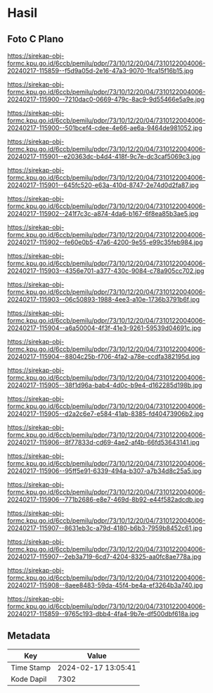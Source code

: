 # Hasil

## Foto C Plano

https://sirekap-obj-formc.kpu.go.id/6ccb/pemilu/pdpr/73/10/12/20/04/7310122004006-20240217-115859--f5d9a05d-2e16-47a3-9070-1fca15f16b15.jpg

https://sirekap-obj-formc.kpu.go.id/6ccb/pemilu/pdpr/73/10/12/20/04/7310122004006-20240217-115900--7210dac0-0669-479c-8ac9-9d55466e5a9e.jpg

https://sirekap-obj-formc.kpu.go.id/6ccb/pemilu/pdpr/73/10/12/20/04/7310122004006-20240217-115900--501bcef4-cdee-4e66-ae6a-9464de981052.jpg

https://sirekap-obj-formc.kpu.go.id/6ccb/pemilu/pdpr/73/10/12/20/04/7310122004006-20240217-115901--e20363dc-b4d4-418f-9c7e-dc3caf5069c3.jpg

https://sirekap-obj-formc.kpu.go.id/6ccb/pemilu/pdpr/73/10/12/20/04/7310122004006-20240217-115901--645fc520-e63a-410d-8747-2e74d0d2fa87.jpg

https://sirekap-obj-formc.kpu.go.id/6ccb/pemilu/pdpr/73/10/12/20/04/7310122004006-20240217-115902--241f7c3c-a874-4da6-b167-6f8ea85b3ae5.jpg

https://sirekap-obj-formc.kpu.go.id/6ccb/pemilu/pdpr/73/10/12/20/04/7310122004006-20240217-115902--fe60e0b5-47a6-4200-9e55-e99c35feb984.jpg

https://sirekap-obj-formc.kpu.go.id/6ccb/pemilu/pdpr/73/10/12/20/04/7310122004006-20240217-115903--4356e701-a377-430c-9084-c78a905cc702.jpg

https://sirekap-obj-formc.kpu.go.id/6ccb/pemilu/pdpr/73/10/12/20/04/7310122004006-20240217-115903--06c50893-1988-4ee3-a10e-1736b3791b6f.jpg

https://sirekap-obj-formc.kpu.go.id/6ccb/pemilu/pdpr/73/10/12/20/04/7310122004006-20240217-115904--a6a50004-4f3f-41e3-9261-59539d04691c.jpg

https://sirekap-obj-formc.kpu.go.id/6ccb/pemilu/pdpr/73/10/12/20/04/7310122004006-20240217-115904--8804c25b-f706-4fa2-a78e-ccdfa382195d.jpg

https://sirekap-obj-formc.kpu.go.id/6ccb/pemilu/pdpr/73/10/12/20/04/7310122004006-20240217-115905--38f1d96a-bab4-4d0c-b9e4-d162285d198b.jpg

https://sirekap-obj-formc.kpu.go.id/6ccb/pemilu/pdpr/73/10/12/20/04/7310122004006-20240217-115905--d2a2c6e7-e584-41ab-8385-fd40473906b2.jpg

https://sirekap-obj-formc.kpu.go.id/6ccb/pemilu/pdpr/73/10/12/20/04/7310122004006-20240217-115906--8f77833d-cd69-4ae2-af4b-66fd53643141.jpg

https://sirekap-obj-formc.kpu.go.id/6ccb/pemilu/pdpr/73/10/12/20/04/7310122004006-20240217-115906--95ff5e91-6339-494a-b307-a7b34d8c25a5.jpg

https://sirekap-obj-formc.kpu.go.id/6ccb/pemilu/pdpr/73/10/12/20/04/7310122004006-20240217-115906--771b2686-e8e7-469d-8b92-e44f582adcdb.jpg

https://sirekap-obj-formc.kpu.go.id/6ccb/pemilu/pdpr/73/10/12/20/04/7310122004006-20240217-115907--8631eb3c-a79d-4180-b6b3-7959b8452c61.jpg

https://sirekap-obj-formc.kpu.go.id/6ccb/pemilu/pdpr/73/10/12/20/04/7310122004006-20240217-115907--2eb3a719-6cd7-4204-8325-aa0fc8ae778a.jpg

https://sirekap-obj-formc.kpu.go.id/6ccb/pemilu/pdpr/73/10/12/20/04/7310122004006-20240217-115908--8aee8483-59da-45f4-be4a-ef3264b3a740.jpg

https://sirekap-obj-formc.kpu.go.id/6ccb/pemilu/pdpr/73/10/12/20/04/7310122004006-20240217-115859--9765c193-dbb4-4fa4-9b7e-df500dbf618a.jpg


## Metadata

| Key        | Value               |
| ---------- | ------------------- |
| Time Stamp | 2024-02-17 13:05:41 |
| Kode Dapil | 7302                |



